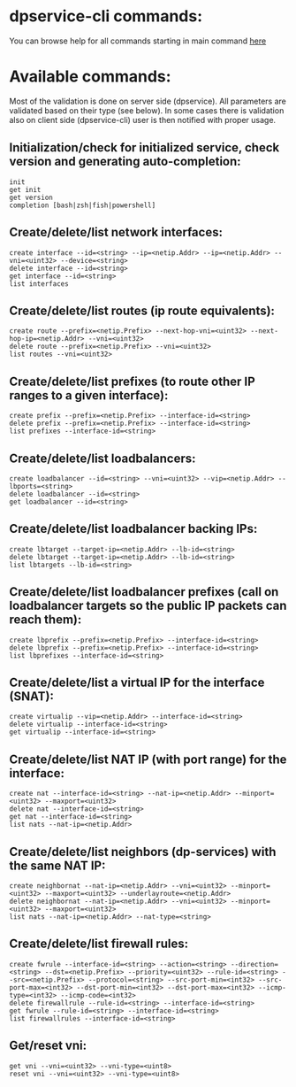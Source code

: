 # dpservice-cli commands:

You can browse help for all commands starting in main command [here](/docs/commands/dpservice-cli.md)

# Available commands:

Most of the validation is done on server side (dpservice).
All parameters are validated based on their type (see below).
In some cases there is validation also on client side (dpservice-cli) user is then notified with proper usage.

## Initialization/check for initialized service, check version and generating auto-completion:
```
init
get init
get version
completion [bash|zsh|fish|powershell]
```

## Create/delete/list network interfaces:
```
create interface --id=<string> --ip=<netip.Addr> --ip=<netip.Addr> --vni=<uint32> --device=<string>
delete interface --id=<string>
get interface --id=<string>
list interfaces
```

## Create/delete/list routes (ip route equivalents):
```
create route --prefix=<netip.Prefix> --next-hop-vni=<uint32> --next-hop-ip=<netip.Addr> --vni=<uint32>
delete route --prefix=<netip.Prefix> --vni=<uint32>
list routes --vni=<uint32>
```

## Create/delete/list prefixes (to route other IP ranges to a given interface):
```
create prefix --prefix=<netip.Prefix> --interface-id=<string>
delete prefix --prefix=<netip.Prefix> --interface-id=<string>
list prefixes --interface-id=<string>
```

## Create/delete/list loadbalancers:
```
create loadbalancer --id=<string> --vni=<uint32> --vip=<netip.Addr> --lbports=<string>
delete loadbalancer --id=<string>
get loadbalancer --id=<string>
```

## Create/delete/list loadbalancer backing IPs:
```
create lbtarget --target-ip=<netip.Addr> --lb-id=<string>
delete lbtarget --target-ip=<netip.Addr> --lb-id=<string>
list lbtargets --lb-id=<string>
```

## Create/delete/list loadbalancer prefixes (call on loadbalancer targets so the public IP packets can reach them):
```
create lbprefix --prefix=<netip.Prefix> --interface-id=<string>
delete lbprefix --prefix=<netip.Prefix> --interface-id=<string>
list lbprefixes --interface-id=<string>
```

## Create/delete/list a virtual IP for the interface (SNAT):
```
create virtualip --vip=<netip.Addr> --interface-id=<string>
delete virtualip --interface-id=<string>
get virtualip --interface-id=<string>
```

## Create/delete/list NAT IP (with port range) for the interface:
```
create nat --interface-id=<string> --nat-ip=<netip.Addr> --minport=<uint32> --maxport=<uint32>
delete nat --interface-id=<string>
get nat --interface-id=<string>
list nats --nat-ip=<netip.Addr>
```

## Create/delete/list neighbors (dp-services) with the same NAT IP:
```
create neighbornat --nat-ip=<netip.Addr> --vni=<uint32> --minport=<uint32> --maxport=<uint32> --underlayroute=<netip.Addr>
delete neighbornat --nat-ip=<netip.Addr> --vni=<uint32> --minport=<uint32> --maxport=<uint32>
list nats --nat-ip=<netip.Addr> --nat-type=<string>
```

## Create/delete/list firewall rules:
```
create fwrule --interface-id=<string> --action=<string> --direction=<string> --dst=<netip.Prefix> --priority=<uint32> --rule-id=<string> --src=<netip.Prefix> --protocol=<string> --src-port-min=<int32> --src-port-max=<int32> --dst-port-min=<int32> --dst-port-max=<int32> --icmp-type=<int32> --icmp-code=<int32>
delete firewallrule --rule-id=<string> --interface-id=<string>
get fwrule --rule-id=<string> --interface-id=<string>
list firewallrules --interface-id=<string>
```

## Get/reset vni:
```
get vni --vni=<uint32> --vni-type=<uint8>
reset vni --vni=<uint32> --vni-type=<uint8>
```
